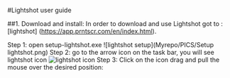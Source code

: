 #Lightshot user guide

##1. Download and install:
In order to download and use Lightshot got to : [lightshot] (https://app.prntscr.com/en/index.html).

Step 1: open setup-lightshot.exe
![lightshot setup](Myrepo/PICS/Setup lightshot.png)
Step 2: go to the arrow icon on the task bar, you will see lightshot icon
![lightshot icon](Myrepo/PICS/lightshoticon.png)
Step 3: Click on the icon drag and pull the mouse over the desired position:
